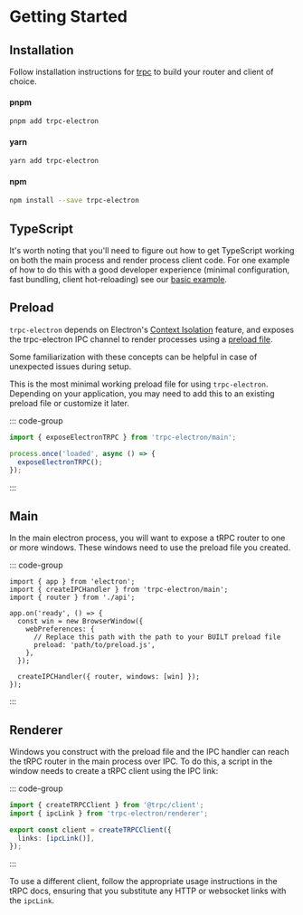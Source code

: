 # Getting Started

## Installation

Follow installation instructions for [trpc](https://trpc.io/docs/quickstart#installation) to build your router and client of choice.

#### pnpm

```sh
pnpm add trpc-electron
```

#### yarn

```sh
yarn add trpc-electron
```

#### npm

```sh
npm install --save trpc-electron
```

## TypeScript

It's worth noting that you'll need to figure out how to get TypeScript working on both the main process and render process client code. For one example of how to do this with a good developer experience (minimal configuration, fast bundling, client hot-reloading) see our [basic example](https://github.com/mat-sz/trpc-electron/tree/main/examples/basic).

## Preload

`trpc-electron` depends on Electron's [Context Isolation](https://www.electronjs.org/docs/latest/tutorial/context-isolation) feature, and exposes the trpc-electron IPC channel to render processes using a [preload file](https://www.electronjs.org/docs/latest/tutorial/process-model#preload-scripts).

Some familiarization with these concepts can be helpful in case of unexpected issues during setup.

This is the most minimal working preload file for using `trpc-electron`. Depending on your application, you may need to add this to an existing preload file or customize it later.

::: code-group

```ts [preload.ts]
import { exposeElectronTRPC } from 'trpc-electron/main';

process.once('loaded', async () => {
  exposeElectronTRPC();
});
```

:::

## Main

In the main electron process, you will want to expose a tRPC router to one or more windows. These windows need to use the preload file you created.

::: code-group

```ts{7-10,13} [main.ts]
import { app } from 'electron';
import { createIPCHandler } from 'trpc-electron/main';
import { router } from './api';

app.on('ready', () => {
  const win = new BrowserWindow({
    webPreferences: {
      // Replace this path with the path to your BUILT preload file
      preload: 'path/to/preload.js',
    },
  });

  createIPCHandler({ router, windows: [win] });
});
```

:::

## Renderer

Windows you construct with the preload file and the IPC handler can reach the tRPC router in the main process over IPC. To do this, a script in the window needs to create a tRPC client using the IPC link:

::: code-group

```ts [renderer.ts]
import { createTRPCClient } from '@trpc/client';
import { ipcLink } from 'trpc-electron/renderer';

export const client = createTRPCClient({
  links: [ipcLink()],
});
```

:::

To use a different client, follow the appropriate usage instructions in the tRPC docs, ensuring that you substitute any HTTP or websocket links with the `ipcLink`.
